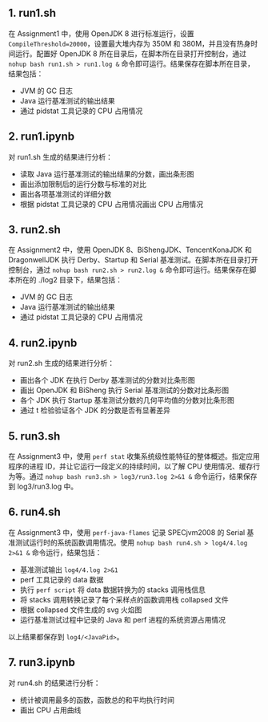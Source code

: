 ## 1. run1.sh

在 Assignment1 中，使用 OpenJDK 8 进行标准运行，设置 `CompileThreshold=20000`，设置最大堆内存为 350M 和 380M，并且没有热身时间运行。配置好 OpenJDK 8 所在目录后，在脚本所在目录打开控制台，通过 `nohup bash run1.sh > run1.log &` 命令即可运行。结果保存在脚本所在目录，结果包括：

- JVM 的 GC 日志
- Java 运行基准测试的输出结果
- 通过 pidstat 工具记录的 CPU 占用情况

## 2. run1.ipynb

对 run1.sh 生成的结果进行分析：

- 读取 Java 运行基准测试的输出结果的分数，画出条形图
- 画出添加限制后的运行分数与标准的对比
- 画出各项基准测试的详细分数
- 根据 pidstat 工具记录的 CPU 占用情况画出 CPU 占用情况

## 3. run2.sh

在 Assignment2 中，使用 OpenJDK 8、BiShengJDK、TencentKonaJDK 和 DragonwellJDK 执行 Derby、Startup 和 Serial 基准测试。在脚本所在目录打开控制台，通过 `nohup bash run2.sh > run2.log &` 命令即可运行。结果保存在脚本所在的 ./log2 目录下，结果包括：

- JVM 的 GC 日志
- Java 运行基准测试的输出结果
- 通过 pidstat 工具记录的 CPU 占用情况

## 4. run2.ipynb

对 run2.sh 生成的结果进行分析：

- 画出各个 JDK 在执行 Derby 基准测试的分数对比条形图
- 画出 OpenJDK 和 BiSheng 执行 Serial 基准测试的分数对比条形图
- 各个 JDK 执行 Startup 基准测试分数的几何平均值的分数对比条形图
- 通过 t 检验验证各个 JDK 的分数是否有显著差异

## 5. run3.sh

在 Assignment3 中，使用 `perf stat` 收集系统级性能特征的整体概述。指定应用程序的进程 ID，并让它运行一段定义的持续时间，以了解 CPU 使用情况、缓存行为等。通过 `nohup bash run3.sh > log3/run3.log 2>&1 &` 命令运行，结果保存到 log3/run3.log 中。

## 6. run4.sh

在 Assignment3 中，使用 `perf-java-flames` 记录 SPECjvm2008 的 Serial 基准测试运行时的系统函数调用情况。使用 `nohup bash run4.sh > log4/4.log 2>&1 &` 命令运行，结果包括：

- 基准测试输出 `log4/4.log 2>&1`
- perf 工具记录的 data 数据
- 执行 `perf script` 将 data 数据转换为的 stacks 调用栈信息
- 将 stacks 调用转换记录了每个采样点的函数调用栈 collapsed 文件
- 根据 collapsed 文件生成的 svg 火焰图
- 运行基准测试过程中记录的 Java 和 perf 进程的系统资源占用情况

以上结果都保存到 `log4/<JavaPid>`。

## 7. run3.ipynb

对 run4.sh 的结果进行分析：

- 统计被调用最多的函数，函数总的和平均执行时间
- 画出 CPU 占用曲线
